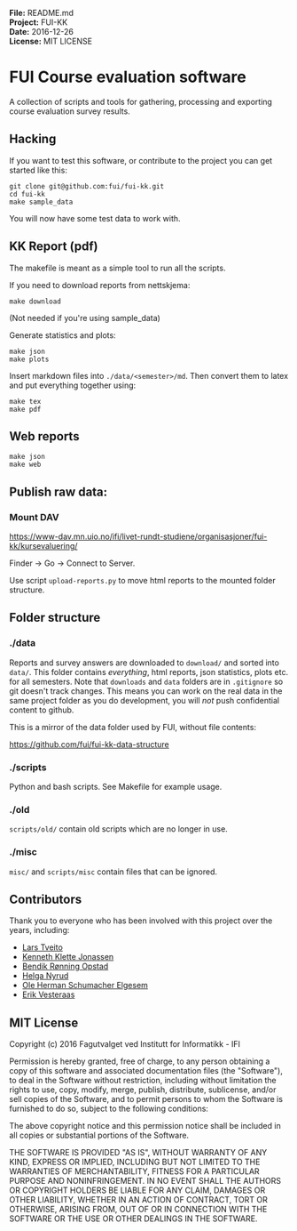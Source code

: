 **File:** README.md<br>
**Project:** FUI-KK<br>
**Date:** 2016-12-26<br>
**License:** MIT LICENSE

# FUI Course evaluation software
A collection of scripts and tools for gathering, processing and exporting
course evaluation survey results.

## Hacking
If you want to test this software, or contribute to the project you can get started like this:
```
git clone git@github.com:fui/fui-kk.git
cd fui-kk
make sample_data
```
You will now have some test data to work with.

## KK Report (pdf)
The makefile is meant as a simple tool to run all the scripts.

If you need to download reports from nettskjema:
```
make download
```
(Not needed if you're using sample_data)

Generate statistics and plots:
```
make json
make plots
```

Insert markdown files into `./data/<semester>/md`.
Then convert them to latex and put everything together using:
```
make tex
make pdf
```

## Web reports
```
make json
make web
```

## Publish raw data:

### Mount DAV
https://www-dav.mn.uio.no/ifi/livet-rundt-studiene/organisasjoner/fui-kk/kursevaluering/

Finder -> Go -> Connect to Server.

Use script `upload-reports.py` to move html reports to the mounted folder structure.

## Folder structure

### ./data

Reports and survey answers are downloaded to `download/` and sorted into `data/`.
This folder contains *everything*, html reports, json statistics, plots etc. for all semesters.
Note that `downloads` and `data` folders are in `.gitignore` so git doesn't track changes.
This means you can work on the real data in the same project folder as you do development,
you will *not* push confidential content to github.

This is a mirror of the data folder used by FUI, without file contents:

https://github.com/fui/fui-kk-data-structure

### ./scripts
Python and bash scripts. See Makefile for example usage.

### ./old

`scripts/old/` contain old scripts which are no longer in use.

### ./misc

`misc/` and `scripts/misc` contain files that can be ignored.

## Contributors
Thank you to everyone who has been involved with this project over the years, including:
 * [Lars Tveito](https://github.com/larstvei)
 * [Kenneth Klette Jonassen](https://github.com/knneth)
 * [Bendik Rønning Opstad](https://github.com/bendikro)
 * [Helga Nyrud](https://github.com/helgany)
 * [Ole Herman Schumacher Elgesem](https://github.com/olehermanse)
 * [Erik Vesteraas](https://github.com/evestera)

## MIT License

Copyright (c) 2016 Fagutvalget ved Institutt for Informatikk - IFI

Permission is hereby granted, free of charge, to any person obtaining a copy
of this software and associated documentation files (the "Software"), to deal
in the Software without restriction, including without limitation the rights
to use, copy, modify, merge, publish, distribute, sublicense, and/or sell
copies of the Software, and to permit persons to whom the Software is
furnished to do so, subject to the following conditions:

The above copyright notice and this permission notice shall be included in all
copies or substantial portions of the Software.

THE SOFTWARE IS PROVIDED "AS IS", WITHOUT WARRANTY OF ANY KIND, EXPRESS OR
IMPLIED, INCLUDING BUT NOT LIMITED TO THE WARRANTIES OF MERCHANTABILITY,
FITNESS FOR A PARTICULAR PURPOSE AND NONINFRINGEMENT. IN NO EVENT SHALL THE
AUTHORS OR COPYRIGHT HOLDERS BE LIABLE FOR ANY CLAIM, DAMAGES OR OTHER
LIABILITY, WHETHER IN AN ACTION OF CONTRACT, TORT OR OTHERWISE, ARISING FROM,
OUT OF OR IN CONNECTION WITH THE SOFTWARE OR THE USE OR OTHER DEALINGS IN THE
SOFTWARE.
<br>

